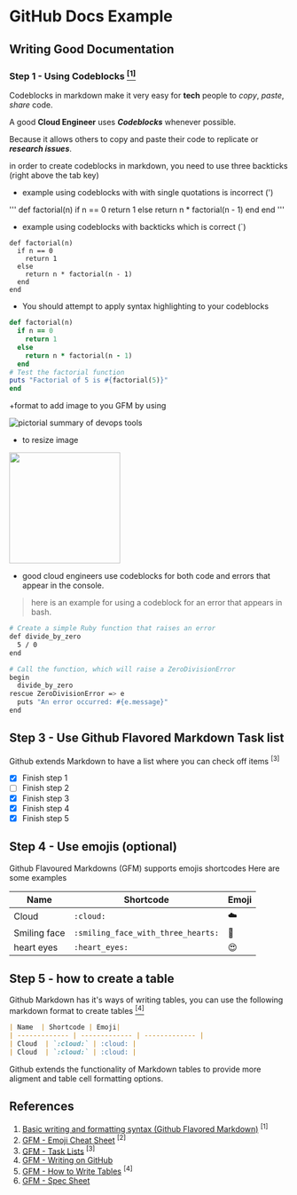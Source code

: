 # GitHub Docs Example

## Writing Good Documentation

### Step 1 - Using Codeblocks [<sup>[1]</sup>](#references)

Codeblocks in markdown make it very easy for **tech** people to _copy_, _paste_, _share_ code.

A good __Cloud Engineer__ uses _**Codeblocks**_ whenever possible.

Because it allows others to copy and paste their code to replicate or ***research issues***.

in order to create codeblocks in markdown, you need to use three backticks (right above the tab key)

- example using codeblocks with with single quotations is incorrect (')

'''
def factorial(n)
  if n == 0
    return 1
  else
    return n * factorial(n - 1)
  end
end
'''


* example using codeblocks with backticks which is correct (`)

```
def factorial(n)
  if n == 0
    return 1
  else
    return n * factorial(n - 1)
  end
end
```

+ You should attempt to apply syntax highlighting to your codeblocks

```ruby
def factorial(n)
  if n == 0
    return 1
  else
    return n * factorial(n - 1)
  end
# Test the factorial function
puts "Factorial of 5 is #{factorial(5)}"
end
```

+format to add image to you GFM by using ![]()

![pictorial summary of devops tools](https://github.com/bta001/GitHub-docs-example/assets/125939272/3a682b4a-8823-4eda-bd0a-226f3da24782)

- to resize image
<img width="200px" src="https://github.com/bta001/GitHub-docs-example/assets/125939272/3a682b4a-8823-4eda-bd0a-226f3da24782" />


- good cloud engineers use codeblocks for both code and errors that appear in the console.

> here is an example for using a codeblock for an error that appears in bash.

```bash
# Create a simple Ruby function that raises an error
def divide_by_zero
  5 / 0
end

# Call the function, which will raise a ZeroDivisionError
begin
  divide_by_zero
rescue ZeroDivisionError => e
  puts "An error occurred: #{e.message}"
end
```

## Step 3 - Use Github Flavored Markdown Task list

Github extends Markdown to have a list where you can check off items <sup> [3] </sup>

- [x] Finish step 1
- [ ] Finish step 2
- [x] Finish step 3
- [x] Finish step 4
- [x] Finish step 5

## Step 4 - Use emojis (optional)
Github Flavoured Markdowns (GFM) supports emojis shortcodes
Here are some examples


| Name  | Shortcode | Emoji|
| ------------- | ------------- | ------------- |
| Cloud  | `:cloud:` | :cloud: |
| Smiling face  | `:smiling_face_with_three_hearts:` |:smiling_face_with_three_hearts:|
| heart eyes | `:heart_eyes:` | :heart_eyes: |

## Step 5 - how to create a table
Github Markdown has it's ways of writing tables, you can use the following markdown format to create tables [<sup> [4] </sup>](#references)
```md
| Name  | Shortcode | Emoji|
| ------------- | ------------- | ------------- |
| Cloud  | `:cloud:` | :cloud: |
| Cloud  | `:cloud:` | :cloud: |
```
Github extends the functionality of Markdown tables to provide more aligment and table cell formatting options.

## References 
1. [Basic writing and formatting syntax (Github Flavored Markdown)](https://docs.github.com/en/get-started/writing-on-github/getting-started-with-writing-and-formatting-on-github/basic-writing-and-formatting-syntax) <sup> [1] </sup>
1. [GFM - Emoji Cheat Sheet](https://github.com/ikatyang/emoji-cheat-sheet/blob/master/README.md) <sup> [2] </sup>
1. [GFM - Task Lists](https://docs.github.com/en/get-started/writing-on-github/getting-started-with-writing-and-formatting-on-github/basic-writing-and-formatting-syntax#task-lists) <sup> [3] </sup>
1. [GFM - Writing on GitHub](https://docs.github.com/en/get-started/writing-on-github)
2. [GFM - How to Write Tables](https://github.github.com/gfm/#tables-extension-) <sup> [4] </sup>
3. [GFM - Spec Sheet](https://github.github.com/gfm/)
